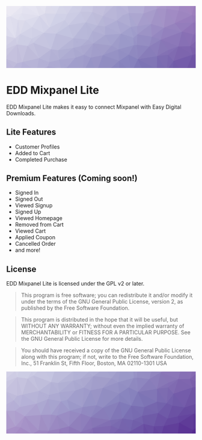 ![EDD Mixpanel Lite](https://raw.githubusercontent.com/irkanu/EDD-Mixpanel-Lite/master/assets/images/edd-mixpanel-lite-bg-top.png)

# EDD Mixpanel Lite

EDD Mixpanel Lite makes it easy to connect Mixpanel with Easy Digital Downloads.

## Lite Features

* Customer Profiles
* Added to Cart
* Completed Purchase

## Premium Features (Coming soon!)

* Signed In
* Signed Out
* Viewed Signup
* Signed Up
* Viewed Homepage
* Removed from Cart
* Viewed Cart
* Applied Coupon
* Cancelled Order
* and more!

## License

EDD Mixpanel Lite is licensed under the GPL v2 or later.

> This program is free software; you can redistribute it and/or modify
it under the terms of the GNU General Public License, version 2, as
published by the Free Software Foundation.

> This program is distributed in the hope that it will be useful,
but WITHOUT ANY WARRANTY; without even the implied warranty of
MERCHANTABILITY or FITNESS FOR A PARTICULAR PURPOSE.  See the
GNU General Public License for more details.

> You should have received a copy of the GNU General Public License
along with this program; if not, write to the Free Software
Foundation, Inc., 51 Franklin St, Fifth Floor, Boston, MA  02110-1301  USA

![EDD Mixpanel Lite](https://raw.githubusercontent.com/irkanu/EDD-Mixpanel-Lite/master/assets/images/edd-mixpanel-lite-bg-bottom.png)